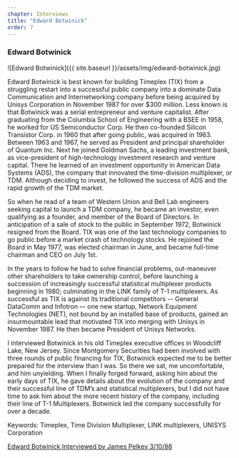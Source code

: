 ```yaml
---
chapter: Interviews
title: "Edward Botwinick"
order: 7
---
```


### Edward Botwinick

![Edward Botwinick]({{ site.baseurl }}/assets/img/edward-botwinick.jpg)

Edward Botwinick is best known for building Timeplex (TIX) from a struggling restart into a successful public company into a dominate Data Communication and Internetworking company before being acquired by Unisys Corporation in November 1987 for over $300 million. Less known is that Botwinick was a serial entrepreneur and venture capitalist. After graduating from the Columbia School of Engineering with a BSEE in 1958, he worked for US Semiconductor Corp. He then co-founded Silicon Transistor Corp. in 1960 that after going public, was acquired in 1963. Between 1963 and 1967, he served as President and principal shareholder of Quantum Inc. Next he joined Goldman Sachs, a leading investment bank, as vice-president of high-technology investment research and venture capital. There he learned of an investment opportunity in American Data Systems (ADS), the company that innovated the time-division multiplexer, or TDM. Although deciding to invest, he followed the success of ADS and the rapid growth of the TDM market.

So when he read of a team of Western Union and Bell Lab engineers seeking capital to launch a TDM company, he became an investor, even qualifying as a founder, and member of the Board of Directors. In anticipation of a sale of stock to the public in September 1972, Botwinick resigned from the Board. TIX was one of the last technology companies to go public before a market crash of technology stocks. He rejoined the Board in May 1977, was elected chairman in June, and became full-time chairman and CEO on July 1st.

In the years to follow he had to solve financial problems, out-maneuver other shareholders to take ownership control, before launching a succession of increasingly successful statistical multiplexer products beginning in 1980; culminating in the LINK family of T-1 multiplexers. As successful as TIX is against its traditional competitors -- General DataComm and Infotron –- one new startup, Network Equipment Technologies (NET), not bound by an installed base of products, gained an insurmountable lead that motivated TIX into merging with Unisys in November 1987. He then became President of Unisys Networks.

I interviewed Botwinick in his old Timeplex executive offices in Woodcliff Lake, New Jersey. Since Montgomery Securities had been involved with three rounds of public financing for TIX, Botwinick expected me to be better prepared for the interview than I was. So there we sat, me uncomfortable, and him unyielding. When I finally forged forward, asking him about the early days of TIX, he gave details about the evolution of the company and their successful line of TDM’s and statistical multiplexers, but I did not have time to ask him about the more recent history of the company, including their line of T-1 Multiplexers. Botwinick led the company successfully for over a decade.

Keywords: Timeplex, Time Division Multiplexer, LINK multiplexers, UNISYS Corporation

[Edward Botwinick Interviewed by James Pelkey 3/10/88](https://archive.computerhistory.org/resources/access/text/2018/02/102738718-05-01-acc.pdf)
